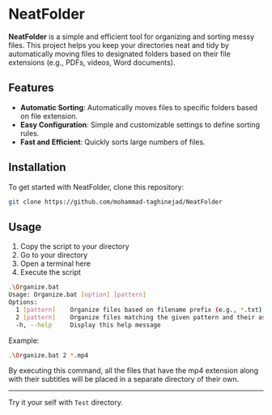 # NeatFolder

**NeatFolder** is a simple and efficient tool for organizing and sorting messy files. This project helps you keep your directories neat and tidy by automatically moving files to designated folders based on their file extensions (e.g., PDFs, videos, Word documents).

## Features

- **Automatic Sorting**: Automatically moves files to specific folders based on file extension.
- **Easy Configuration**: Simple and customizable settings to define sorting rules.
- **Fast and Efficient**: Quickly sorts large numbers of files.

## Installation

To get started with NeatFolder, clone this repository:

```bash
git clone https://github.com/mohammad-taghinejad/NeatFolder
```

## Usage
1. Copy the script to your directory
2. Go to your directory
3. Open a terminal here
4. Execute the script
```bash
.\Organize.bat
Usage: Organize.bat [option] [pattern]
Options:
  1 [pattern]    Organize files based on filename prefix (e.g., *.txt)
  2 [pattern]    Organize files matching the given pattern and their associated subtitle files (e.g., *.mp4)
  -h, --help     Display this help message
```
Example:
```bash
.\Organize.bat 2 *.mp4
```
By executing this command, all the files that have the mp4 extension along with their subtitles will be placed in a separate directory of their own.

------------
Try it your self with `Test` directory.



